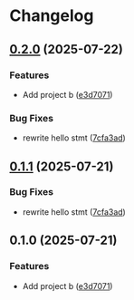 # Changelog

## [0.2.0](https://github.com/simenkristoffers1/release-please/compare/project-b-v0.1.1...project-b-v0.2.0) (2025-07-22)


### Features

* Add project b ([e3d7071](https://github.com/simenkristoffers1/release-please/commit/e3d707197726b5aa2068d0d76282a20d1aebec93))


### Bug Fixes

* rewrite hello stmt ([7cfa3ad](https://github.com/simenkristoffers1/release-please/commit/7cfa3ad3509be1d68b739a7103225d20b7a881e1))

## [0.1.1](https://github.com/simenkristoffers1/release-please/compare/v0.1.0...v0.1.1) (2025-07-21)


### Bug Fixes

* rewrite hello stmt ([7cfa3ad](https://github.com/simenkristoffers1/release-please/commit/7cfa3ad3509be1d68b739a7103225d20b7a881e1))

## 0.1.0 (2025-07-21)


### Features

* Add project b ([e3d7071](https://github.com/simenkristoffers1/release-please/commit/e3d707197726b5aa2068d0d76282a20d1aebec93))
